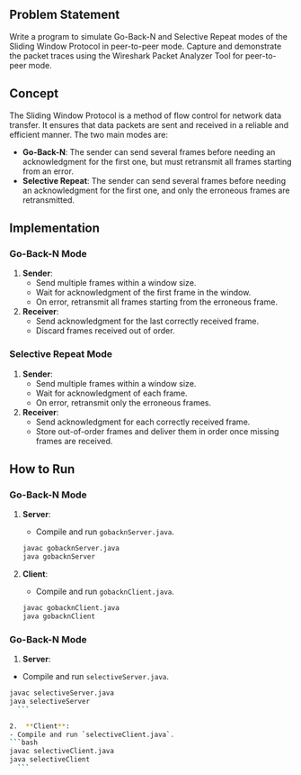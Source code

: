 
## Problem Statement
Write a program to simulate Go-Back-N and Selective Repeat modes of the Sliding Window Protocol in peer-to-peer mode. Capture and demonstrate the packet traces using the Wireshark Packet Analyzer Tool for peer-to-peer mode.

## Concept
The Sliding Window Protocol is a method of flow control for network data transfer. It ensures that data packets are sent and received in a reliable and efficient manner. The two main modes are:
- **Go-Back-N**: The sender can send several frames before needing an acknowledgment for the first one, but must retransmit all frames starting from an error.
- **Selective Repeat**: The sender can send several frames before needing an acknowledgment for the first one, and only the erroneous frames are retransmitted.

## Implementation
### Go-Back-N Mode
1. **Sender**:
   - Send multiple frames within a window size.
   - Wait for acknowledgment of the first frame in the window.
   - On error, retransmit all frames starting from the erroneous frame.
2. **Receiver**:
   - Send acknowledgment for the last correctly received frame.
   - Discard frames received out of order.

### Selective Repeat Mode
1. **Sender**:
   - Send multiple frames within a window size.
   - Wait for acknowledgment of each frame.
   - On error, retransmit only the erroneous frames.
2. **Receiver**:
   - Send acknowledgment for each correctly received frame.
   - Store out-of-order frames and deliver them in order once missing frames are received.

## How to Run
### Go-Back-N Mode
1. **Server**:
   - Compile and run `gobacknServer.java`.
   ```bash
   javac gobacknServer.java
   java gobacknServer
     ```

2. **Client**:
    - Compile and run `gobacknClient.java`.
   ```bash
   javac gobacknClient.java
   java gobacknClient
     ```

### Go-Back-N Mode
1.  **Server**:
   - Compile and run `selectiveServer.java`.
   ```bash
   javac selectiveServer.java
   java selectiveServer
     ```

2.  **Client**:
   - Compile and run `selectiveClient.java`.
   ```bash
   javac selectiveClient.java
   java selectiveClient
     ```

